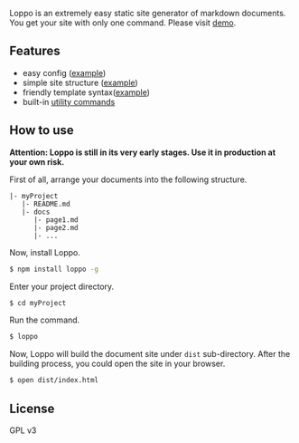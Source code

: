 Loppo is an extremely easy static site generator of markdown documents. You get your site with only one command. Please visit [demo](http://redux.ruanyifeng.com/).

## Features

- easy config ([example](https://raw.githubusercontent.com/ruanyf/loppo/master/loppo.yml.default))
- simple site structure ([example](https://raw.githubusercontent.com/ruanyf/redux-docs/master/chapters.yml))
- friendly template syntax([example](https://raw.githubusercontent.com/ruanyf/redux-docs/master/themes/oceandeep/page.template))
- built-in [utility commands](docs/sub-commands.md)

## How to use

**Attention: Loppo is still in its very early stages. Use it in production at your own risk.**

First of all, arrange your documents into the following structure.

```
|- myProject
   |- README.md
   |- docs
      |- page1.md
      |- page2.md
      |- ...
```

Now, install Loppo.

```bash
$ npm install loppo -g
```

Enter your project directory.

```bash
$ cd myProject
```

Run the command.

```bash
$ loppo
```

Now, Loppo will build the document site under `dist` sub-directory. After the building process, you could open the site in your browser.

```bash
$ open dist/index.html
```

## License

GPL v3

